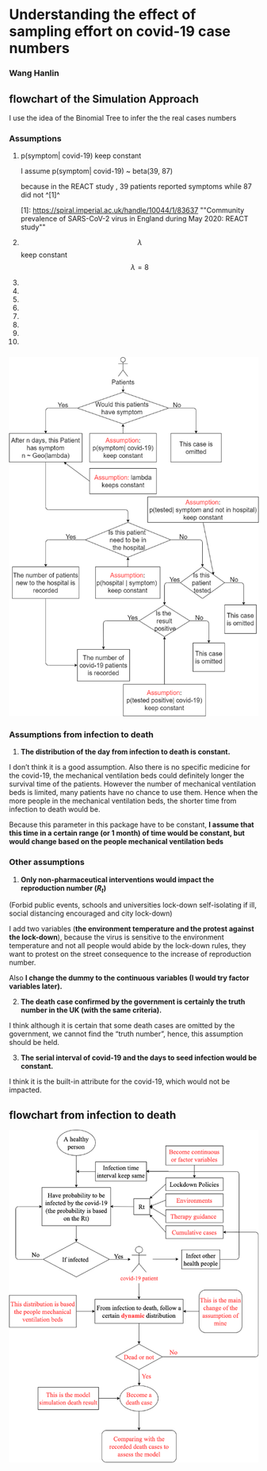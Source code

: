 # Understanding the effect of sampling effort on covid-19 case numbers

### Wang Hanlin

## flowchart of the Simulation Approach

I use the idea of the Binomial Tree to infer the the real cases numbers

### Assumptions

1. p(symptom|  covid-19) keep constant

   I assume p(symptom|  covid-19) ~ beta(39, 87)

   because in the REACT study , 39 patients reported symptoms while 87 did not ^[1]^

   [1]: https://spiral.imperial.ac.uk/handle/10044/1/83637	""Community prevalence of SARS-CoV-2 virus in England during May 2020: REACT study""

2.  $$\lambda$$ keep constant
   $$
   \lambda = 8
   $$
   

3. 

4. 

5. 

6. 

7. 

8. 

9. 

10. 

    

### ![avatar](/binomialtrees.png)



### Assumptions from infection to death

1. **The distribution of the day from infection to death is constant.**

I don’t think it is a good assumption. Also there is no specific medicine for the covid-19, the mechanical ventilation beds could definitely longer the survival time of the patients. However the number of mechanical ventilation beds is limited, many patients have no chance to use them. Hence when the more people in the mechanical ventilation beds, the shorter time from infection to death would be.

Because this parameter in this package have to be constant, **I assume that this time in a certain range (or 1 month) of time would be constant, but would change based on the people mechanical ventilation beds**

### Other assumptions

1. **Only non-pharmaceutical interventions would impact the reproduction number ($R_t$)**

(Forbid public events, schools and universities lock-down self-isolating if ill, social distancing encouraged and city lock-down)


I add two variables (**the environment temperature and the protest against the lock-down**), because the virus is sensitive to the environment temperature and not all people would abide by the lock-down rules, they want to protest on the street consequence to the increase of reproduction number.

Also **I change the dummy to the continuous variables (I would try factor variables later).**

2. **The death case confirmed by the government is certainly the truth number in the UK (with the same criteria).**

I think although it is certain that some death cases are omitted by the government, we cannot find the “truth number”, hence, this assumption should be held.

3. **The serial interval of covid-19 and the days to seed infection would be constant.**

I think it is the built-in attribute for the covid-19, which would not be impacted.

## flowchart from infection to death

![avatar](./flowchart.png)
